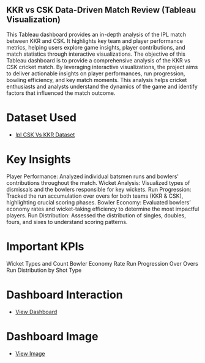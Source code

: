 ## KKR vs CSK Data-Driven Match Review (Tableau Visualization)
This Tableau dashboard provides an in-depth analysis of the IPL match between KKR and CSK. It highlights key team and player performance metrics, helping users explore game insights, player contributions, and match statistics through interactive visualizations.
The objective of this Tableau dashboard is to provide a comprehensive analysis of the KKR vs CSK cricket match. By leveraging interactive visualizations, the project aims to deliver actionable insights on player performances, run progression, bowling efficiency, and key match moments. This analysis helps cricket enthusiasts and analysts understand the dynamics of the game and identify factors that influenced the match outcome.

# Dataset Used
- <a href="https://github.com/piyushhk/Ipl_Match_Review/blob/main/Ipl%20CSK%20vs%20KKR.csv">Ipl CSK Vs KKR Dataset</a>

# Key Insights
Player Performance: Analyzed individual batsmen runs and bowlers' contributions throughout the match.
Wicket Analysis: Visualized types of dismissals and the bowlers responsible for key wickets.
Run Progression: Tracked the run accumulation over overs for both teams (KKR & CSK), highlighting crucial scoring phases.
Bowler Economy: Evaluated bowlers’ economy rates and wicket-taking efficiency to determine the most impactful players.
Run Distribution: Assessed the distribution of singles, doubles, fours, and sixes to understand scoring patterns.

# Important KPIs
Wicket Types and Count
Bowler Economy Rate
Run Progression Over Overs
Run Distribution by Shot Type

# Dashboard Interaction
- <a href="https://public.tableau.com/app/profile/piyush.karpe/viz/Tableaupresentation_17297980151530/Dashboard1?publish=yes">View Dashboard</a>

# Dashboard Image
- <a href="https://github.com/piyushhk/Ipl_Match_Review/blob/main/KKR%20vs%20CSK%20Match%20Review.png">View Image</a>
